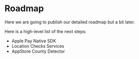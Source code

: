 # Roadmap

Here we are going to publish our detailed roadmap but a bit later.

Here is a high-level list of the next steps:

- Apple Pay Native SDK
- Location Checks Services
- AppStore County Detector

